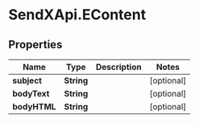 # SendXApi.EContent

## Properties
Name | Type | Description | Notes
------------ | ------------- | ------------- | -------------
**subject** | **String** |  | [optional] 
**bodyText** | **String** |  | [optional] 
**bodyHTML** | **String** |  | [optional] 


